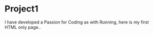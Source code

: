 # Project1
I have developed a Passion for Coding as with Running, here is my first HTML only page..
